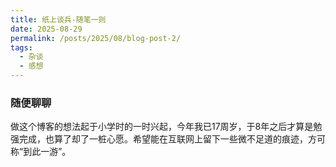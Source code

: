 ```yaml
---
title: 纸上谈兵-随笔一则
date: 2025-08-29
permalink: /posts/2025/08/blog-post-2/
tags:
  - 杂谈
  - 感想
---
```




### 随便聊聊

做这个博客的想法起于小学时的一时兴起，今年我已17周岁，于8年之后才算是勉强完成，也算了却了一桩心愿。希望能在互联网上留下一些微不足道的痕迹，方可称“到此一游”。